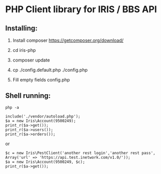 PHP Client library for IRIS / BBS API
=========================================================


Installing:
----------------------------------------------------------------
1. Install composer https://getcomposer.org/download/

2. cd iris-php

3. composer update

3. cp ./config.default.php ./config.php

4. Fill empty fields config.php


Shell running:
----------------------------------------------------------------
```
php -a
```


```
include('./vendor/autoload.php');
$a = new Iris\Account(9500249);
print_r($a->get());
print_r($a->users());
print_r($a->orders());
```

or

```
$c = new Iris\PestClient('another rest login','another rest pass', Array('url' => 'https://api.test.inetwork.com/v1.0/'));
$a = new Iris\Account(9500249, $c);
print_r($a->get());
```

